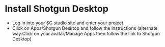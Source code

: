 # Install Shotgun Desktop

* Log in into your SG studio site and enter your project
* Click on Apps/Shotgun Desktop and follow the instructions (alternate way:Click on your avatar/Manage Apps then follow the link to Shotgun Desktop)